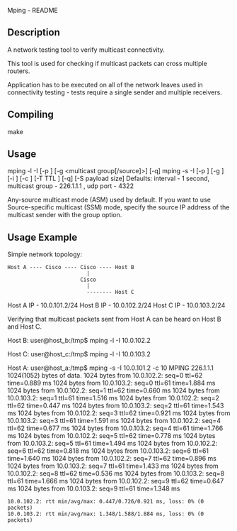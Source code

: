 Mping - README

Description
-----------
A network testing tool to verify multicast connectivity.

This tool is used for checking if multicast packets can
cross multiple routers.

Application has to be executed on all of the network leaves
used in connectivity testing - tests require a single sender
and multiple receivers.

Compiling
---------
make

Usage
-----

   mping -l -I <interface address> [-p <udp port>] [-g <multicast group[/source]>] [-q]
   mping -s -I <interface address> [-p <udp port>] [-g <multicast group>] [-i <interval in ms>] [-c <count>] [-T TTL ] [-q] [-S payload size]
   Defaults: interval - 1 second, multicast group - 226.1.1.1 , udp port - 4322

Any-source multicast mode (ASM) used by default. If you want to use Source-specific multicast (SSM) mode, specify the source IP address of the multicast sender with the group option.

Usage Example
-------------
Simple network topology:

    Host A ---- Cisco ---- Cisco ---- Host B
                             |
                           Cisco
                             |
                             -------- Host C

Host A IP - 10.0.101.2/24
Host B IP - 10.0.102.2/24
Host C IP - 10.0.103.2/24

Verifying that multicast packets sent from Host A can be
heard on Host B and Host C.

Host B:
    user@host_b:/tmp$ mping -l -I 10.0.102.2

Host C:
    user@host_c:/tmp$ mping -l -I 10.0.103.2

Host A:
    user@host_a:/tmp$ mping -s -I 10.0.101.2 -c 10
    MPING 226.1.1.1 1024(1052) bytes of data.
    1024 bytes from 10.0.102.2: seq=0 ttl=62 time=0.889 ms
    1024 bytes from 10.0.103.2: seq=0 ttl=61 time=1.884 ms
    1024 bytes from 10.0.102.2: seq=1 ttl=62 time=0.660 ms
    1024 bytes from 10.0.103.2: seq=1 ttl=61 time=1.516 ms
    1024 bytes from 10.0.102.2: seq=2 ttl=62 time=0.447 ms
    1024 bytes from 10.0.103.2: seq=2 ttl=61 time=1.543 ms
    1024 bytes from 10.0.102.2: seq=3 ttl=62 time=0.921 ms
    1024 bytes from 10.0.103.2: seq=3 ttl=61 time=1.591 ms
    1024 bytes from 10.0.102.2: seq=4 ttl=62 time=0.677 ms
    1024 bytes from 10.0.103.2: seq=4 ttl=61 time=1.766 ms
    1024 bytes from 10.0.102.2: seq=5 ttl=62 time=0.778 ms
    1024 bytes from 10.0.103.2: seq=5 ttl=61 time=1.494 ms
    1024 bytes from 10.0.102.2: seq=6 ttl=62 time=0.818 ms
    1024 bytes from 10.0.103.2: seq=6 ttl=61 time=1.640 ms
    1024 bytes from 10.0.102.2: seq=7 ttl=62 time=0.896 ms
    1024 bytes from 10.0.103.2: seq=7 ttl=61 time=1.433 ms
    1024 bytes from 10.0.102.2: seq=8 ttl=62 time=0.536 ms
    1024 bytes from 10.0.103.2: seq=8 ttl=61 time=1.666 ms
    1024 bytes from 10.0.102.2: seq=9 ttl=62 time=0.647 ms
    1024 bytes from 10.0.103.2: seq=9 ttl=61 time=1.348 ms

    10.0.102.2: rtt min/avg/max: 0.447/0.726/0.921 ms, loss: 0% (0 packets)
    10.0.103.2: rtt min/avg/max: 1.348/1.588/1.884 ms, loss: 0% (0 packets)


